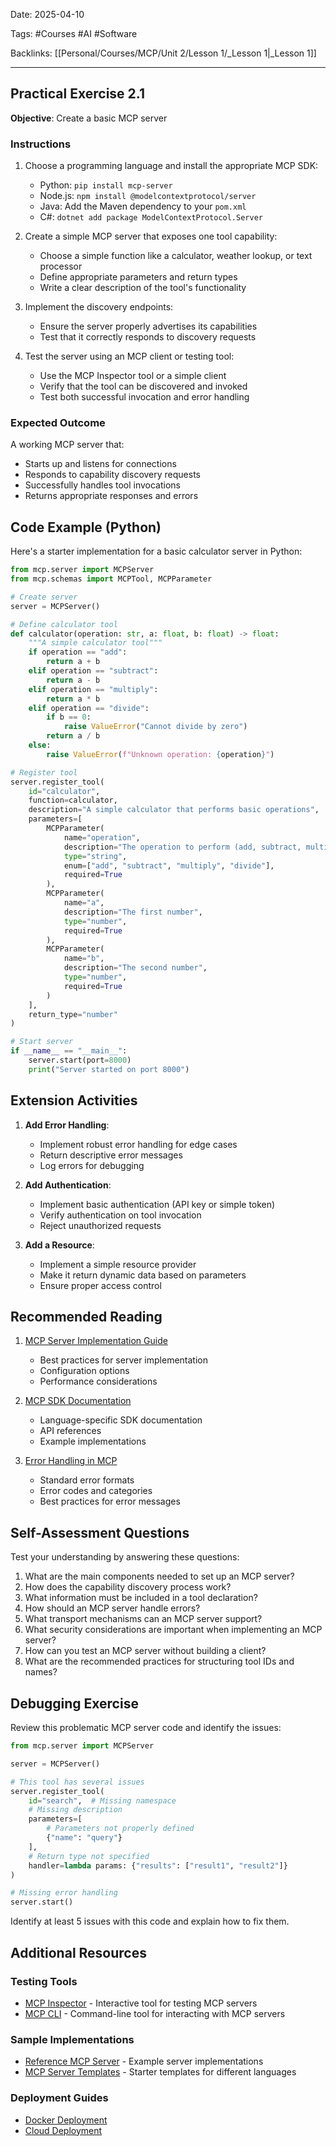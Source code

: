 
Date: 2025-04-10

Tags: #Courses #AI #Software

Backlinks: [[Personal/Courses/MCP/Unit 2/Lesson 1/_Lesson 1|_Lesson 1]]

---

## Practical Exercise 2.1

**Objective**: Create a basic MCP server

### Instructions

1. Choose a programming language and install the appropriate MCP SDK:
   - Python: `pip install mcp-server`
   - Node.js: `npm install @modelcontextprotocol/server`
   - Java: Add the Maven dependency to your `pom.xml`
   - C#: `dotnet add package ModelContextProtocol.Server`

2. Create a simple MCP server that exposes one tool capability:
   - Choose a simple function like a calculator, weather lookup, or text processor
   - Define appropriate parameters and return types
   - Write a clear description of the tool's functionality

3. Implement the discovery endpoints:
   - Ensure the server properly advertises its capabilities
   - Test that it correctly responds to discovery requests

4. Test the server using an MCP client or testing tool:
   - Use the MCP Inspector tool or a simple client
   - Verify that the tool can be discovered and invoked
   - Test both successful invocation and error handling

### Expected Outcome

A working MCP server that:
- Starts up and listens for connections
- Responds to capability discovery requests
- Successfully handles tool invocations
- Returns appropriate responses and errors

## Code Example (Python)

Here's a starter implementation for a basic calculator server in Python:

```python
from mcp.server import MCPServer
from mcp.schemas import MCPTool, MCPParameter

# Create server
server = MCPServer()

# Define calculator tool
def calculator(operation: str, a: float, b: float) -> float:
    """A simple calculator tool"""
    if operation == "add":
        return a + b
    elif operation == "subtract":
        return a - b
    elif operation == "multiply":
        return a * b
    elif operation == "divide":
        if b == 0:
            raise ValueError("Cannot divide by zero")
        return a / b
    else:
        raise ValueError(f"Unknown operation: {operation}")

# Register tool
server.register_tool(
    id="calculator",
    function=calculator,
    description="A simple calculator that performs basic operations",
    parameters=[
        MCPParameter(
            name="operation",
            description="The operation to perform (add, subtract, multiply, divide)",
            type="string",
            enum=["add", "subtract", "multiply", "divide"],
            required=True
        ),
        MCPParameter(
            name="a",
            description="The first number",
            type="number",
            required=True
        ),
        MCPParameter(
            name="b",
            description="The second number",
            type="number",
            required=True
        )
    ],
    return_type="number"
)

# Start server
if __name__ == "__main__":
    server.start(port=8000)
    print("Server started on port 8000")
```

## Extension Activities

1. **Add Error Handling**:
   - Implement robust error handling for edge cases
   - Return descriptive error messages
   - Log errors for debugging

2. **Add Authentication**:
   - Implement basic authentication (API key or simple token)
   - Verify authentication on tool invocation
   - Reject unauthorized requests

3. **Add a Resource**:
   - Implement a simple resource provider
   - Make it return dynamic data based on parameters
   - Ensure proper access control

## Recommended Reading

1. [MCP Server Implementation Guide](https://modelcontextprotocol.io/docs/guides/server-implementation/)
   - Best practices for server implementation
   - Configuration options
   - Performance considerations

2. [MCP SDK Documentation](https://github.com/modelcontextprotocol/)
   - Language-specific SDK documentation
   - API references
   - Example implementations

3. [Error Handling in MCP](https://modelcontextprotocol.io/docs/guides/error-handling/)
   - Standard error formats
   - Error codes and categories
   - Best practices for error messages

## Self-Assessment Questions

Test your understanding by answering these questions:

1. What are the main components needed to set up an MCP server?
2. How does the capability discovery process work?
3. What information must be included in a tool declaration?
4. How should an MCP server handle errors?
5. What transport mechanisms can an MCP server support?
6. What security considerations are important when implementing an MCP server?
7. How can you test an MCP server without building a client?
8. What are the recommended practices for structuring tool IDs and names?

## Debugging Exercise

Review this problematic MCP server code and identify the issues:

```python
from mcp.server import MCPServer

server = MCPServer()

# This tool has several issues
server.register_tool(
    id="search",  # Missing namespace
    # Missing description
    parameters=[
        # Parameters not properly defined
        {"name": "query"}
    ],
    # Return type not specified
    handler=lambda params: {"results": ["result1", "result2"]}
)

# Missing error handling
server.start()
```

Identify at least 5 issues with this code and explain how to fix them.

## Additional Resources

### Testing Tools
- [MCP Inspector](https://github.com/modelcontextprotocol/inspector) - Interactive tool for testing MCP servers
- [MCP CLI](https://github.com/modelcontextprotocol/cli) - Command-line tool for interacting with MCP servers

### Sample Implementations
- [Reference MCP Server](https://github.com/modelcontextprotocol/examples/server) - Example server implementations
- [MCP Server Templates](https://github.com/modelcontextprotocol/templates) - Starter templates for different languages

### Deployment Guides
- [Docker Deployment](https://modelcontextprotocol.io/docs/guides/deployment/docker)
- [Cloud Deployment](https://modelcontextprotocol.io/docs/guides/deployment/cloud)
